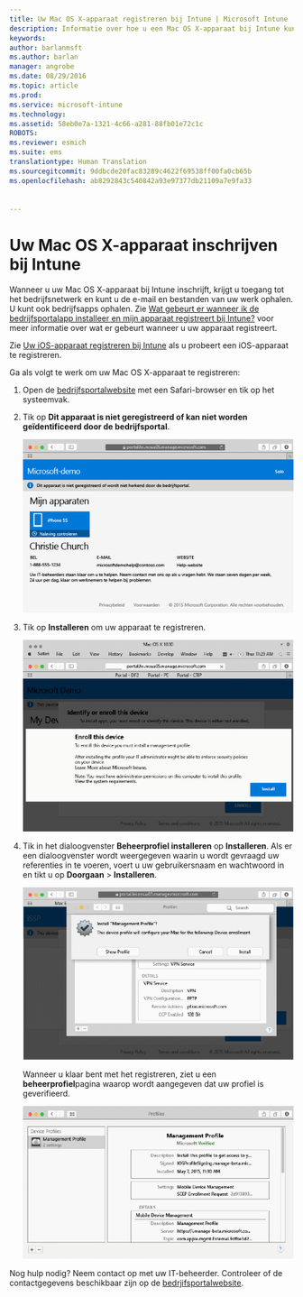 ```yaml
---
title: Uw Mac OS X-apparaat registreren bij Intune | Microsoft Intune
description: Informatie over hoe u een Mac OS X-apparaat bij Intune kunt inschrijven
keywords: 
author: barlanmsft
ms.author: barlan
manager: angrobe
ms.date: 08/29/2016
ms.topic: article
ms.prod: 
ms.service: microsoft-intune
ms.technology: 
ms.assetid: 58eb0e7a-1321-4c66-a281-88fb01e72c1c
ROBOTS: 
ms.reviewer: esmich
ms.suite: ems
translationtype: Human Translation
ms.sourcegitcommit: 9ddbcde20fac83289c4622f69538ff00fa0cb65b
ms.openlocfilehash: ab8292843c540842a93e97377db21109a7e9fa33


---
```



# <a name="enroll-your-mac-os-x-device-in-intune"></a>Uw Mac OS X-apparaat inschrijven bij Intune

Wanneer u uw Mac OS X-apparaat bij Intune inschrijft, krijgt u toegang tot het bedrijfsnetwerk en kunt u de e-mail en bestanden van uw werk ophalen. U kunt ook bedrijfsapps ophalen. Zie [Wat gebeurt er wanneer ik de bedrijfsportalapp installeer en mijn apparaat registreert bij Intune?](what-happens-if-you-install-the-company-portal-app-and-enroll-your-device-in-intune-ios.md) voor meer informatie over wat er gebeurt wanneer u uw apparaat registreert.

Zie [Uw iOS-apparaat registreren bij Intune](enroll-your-device-in-intune-ios.md) als u probeert een iOS-apparaat te registreren.


Ga als volgt te werk om uw Mac OS X-apparaat te registreren:

1.  Open de [bedrijfsportalwebsite](https://portal.manage.microsoft.com) met een Safari-browser en tik op het systeemvak.

2.  Tik op **Dit apparaat is niet geregistreerd of kan niet worden geïdentificeerd door de bedrijfsportal**.

    ![apparaat-niet-geregistreerd](./media/1-macosx-enroll-tap-enroll.png)

3.  Tik op **Installeren** om uw apparaat te registreren.

    ![tik-op-installeren-om-te-registreren](./media/2-macosx-enroll--install-button.png)

4.  Tik in het dialoogvenster **Beheerprofiel installeren** op **Installeren**. Als er een dialoogvenster wordt weergegeven waarin u wordt gevraagd uw referenties in te voeren, voert u uw gebruikersnaam en wachtwoord in en tikt u op **Doorgaan** &gt; **Installeren**.

    ![installeren-beheerprofiel](./media/3-macosx-enroll-tap-install.png)

    Wanneer u klaar bent met het registreren, ziet u een **beheerprofiel**pagina waarop wordt aangegeven dat uw profiel is geverifieerd.

    ![beheerprofiel-geverifieerd](./media/4-macosx-enroll-done.png)

Nog hulp nodig? Neem contact op met uw IT-beheerder. Controleer of de contactgegevens beschikbaar zijn op de [bedrjifsportalwebsite](http://portal.manage.microsoft.com).



<!--HONumber=Nov16_HO1-->


